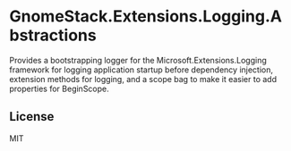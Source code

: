 # GnomeStack.Extensions.Logging.Abstractions

Provides a bootstrapping logger for the Microsoft.Extensions.Logging framework for logging application
startup before dependency injection, extension methods for logging, and a scope bag to make it easier
to add properties for BeginScope.

## License

MIT
